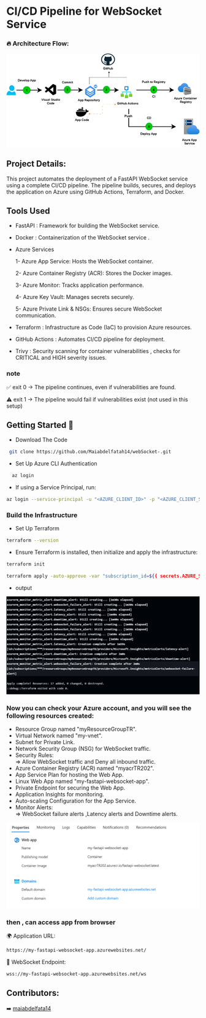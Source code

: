 
# CI/CD Pipeline for WebSocket Service



### 🔥 Architecture Flow:
![3.png](https://github.com/Maiabdelfatah14/fastapi-websocket-app/blob/main/ScreenShots/Untitled%20Diagram.drawio.png?raw=true) 


## Project Details:
 
 This project automates the deployment of a FastAPI WebSocket service using a complete CI/CD pipeline. The pipeline builds, secures, and deploys the application on Azure using GitHub Actions, Terraform, and Docker. 




## Tools Used

- FastAPI : Framework for building the WebSocket service.

-  Docker : Containerization of the WebSocket service .

- Azure Services 

   1- Azure App Service: Hosts the WebSocket container.

  2- Azure Container Registry (ACR): Stores the Docker images.

  3- Azure Monitor: Tracks application performance.

  4-  Azure Key Vault: Manages secrets securely.
    
  5- Azure Private Link & NSGs: Ensures secure WebSocket communication.

- Terraform : Infrastructure as Code (IaC) to provision Azure resources.

-  GitHub Actions : Automates CI/CD pipeline for deployment.

- Trivy : Security scanning for container vulnerabilities , checks for CRITICAL and HIGH severity issues.
### note 
✅ exit 0 → The pipeline continues, even if vulnerabilities are found.

⚠️ exit 1 → The pipeline would fail if vulnerabilities exist (not used in this setup)
## Getting Started 🚀

- Download The Code

```bash
 git clone https://github.com/Maiabdelfatah14/webSocket-.git
```
- Set Up Azure CLI Authentication
```bash
  az login
  ```
- If using a Service Principal, run:
```bash
az login --service-principal -u "<AZURE_CLIENT_ID>" -p "<AZURE_CLIENT_SECRET>" --tenant "<AZURE_TENANT_ID>"
 ```

 ### Build the Infrastructure
 - Set Up Terraform
 ```bash
 terraform --version
```
- Ensure Terraform is installed, then initialize and apply the infrastructure:
```bash
terraform init
```
```bash
terraform apply -auto-approve -var "subscription_id=${{ secrets.AZURE_SUBSCRIPTION_ID }}"
```
- output 

![1.png](https://github.com/Maiabdelfatah14/fastapi-websocket-app/blob/main/ScreenShots/1.png?raw=true)

### Now you can check your Azure account, and you will see the following resources created:

- Resource Group named "myResourceGroupTR".
- Virtual Network named "my-vnet".
- Subnet for Private Link.
- Network Security Group (NSG) for WebSocket traffic.
- Security Rules:   
   => Allow WebSocket traffic and Deny all inbound traffic.
- Azure Container Registry (ACR) named "myacrTR202".
- App Service Plan for hosting the Web App.
- Linux Web App named "my-fastapi-websocket-app".
- Private Endpoint for securing the Web App.
- Application Insights for monitoring.
- Auto-scaling Configuration for the App Service.
- Monitor Alerts:     
   => WebSocket failure alerts ,Latency alerts and Downtime alerts.


![2.png](https://github.com/Maiabdelfatah14/fastapi-websocket-app/blob/main/ScreenShots/2-.png?raw=true)


### then , can access app from browser

🌍 Application URL:
```bash
https://my-fastapi-websocket-app.azurewebsites.net/
 ```
📌 WebSocket Endpoint:
```bash
wss://my-fastapi-websocket-app.azurewebsites.net/ws
 ```


## Contributors:
 
➡️ [ maiabdelfata14](https://github.com/Maiabdelfatah14)
